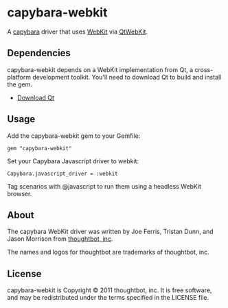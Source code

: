 capybara-webkit
===============

A [capybara](https://github.com/jnicklas/capybara) driver that uses [WebKit](http://webkit.org) via [QtWebKit](http://doc.qt.nokia.com/4.7/qtwebkit.html).

Dependencies
------------

capybara-webkit depends on a WebKit implementation from Qt, a cross-platform development toolkit. You'll need to download Qt to build and install the gem.

* [Download Qt](http://qt.nokia.com/downloads/downloads)

Usage
-----

Add the capybara-webkit gem to your Gemfile:

    gem "capybara-webkit"

Set your Capybara Javascript driver to webkit:

    Capybara.javascript_driver = :webkit

Tag scenarios with @javascript to run them using a headless WebKit browser.

About
-----

The capybara WebKit driver was written by Joe Ferris, Tristan Dunn, and Jason Morrison from [thoughtbot, inc](http://thoughtbot.com/community).

The names and logos for thoughtbot are trademarks of thoughtbot, inc.

License
-------

capybara-webkit is Copyright © 2011 thoughtbot, inc. It is free software, and may be redistributed under the terms specified in the LICENSE file.

